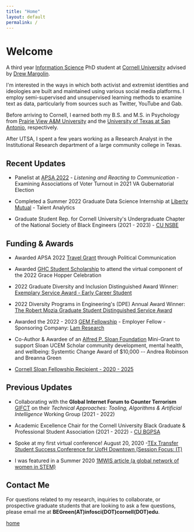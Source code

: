 ```yaml
---
title: "Home"
layout: default
permalink: /
---
```


# Welcome

A third year [Information Science](http://infosci.cornell.edu/) PhD student at [Cornell University](https://www.cornell.edu/) advised by [Drew Margolin](https://www.communication.cals.cornell.edu/people/drew-margolin/).

I'm interested in the ways in which both activist and extremist identities and ideologies are built and maintained using various social media platforms. I employ semi-supervised and unsupervised learning methods to examine text as data, particularly from sources such as Twitter, YouTube and Gab. 

Before arriving to Cornell, I earned both my B.S. and M.S. in Psychology from [Prairie View A&M University](https://www.pvamu.edu/cojjp/departments/psychology/) and the [University of Texas at San Antonio](https://hcap.utsa.edu/psychology/), respectively.

After UTSA, I spent a few years working as a Research Analyst in the Institutional Research department of a large community college in Texas.

## Recent Updates
-   Panelist at [APSA 2022](https://convention2.allacademic.com/one/apsa/apsa22/index.php?cmd=Online+Program+View+Session&selected_session_id=2022029&PHPSESSID=sork86megslu6jc0kf6b6vpl9p) - *Listening and Reacting to Communication* - Examining Associations of Voter Turnout in 2021 VA Gubernatorial Election

-   Completed a Summer 2022 Graduate Data Science Internship at [Liberty Mutual](https://jobs.libertymutualgroup.com/careers/digital-technology/data-science/) - Talent Analytics

-   Graduate Student Rep. for Cornell University's Undergraduate Chapter of the National Society of Black Engineers (2021 - 2023) - [CU NSBE](https://cornellnsbe.weebly.com/)


## Funding & Awards
-   Awarded APSA 2022 [Travel Grant](https://connect.apsanet.org/apsa2022/travel-grants/) through Political Communication 

-   Awarded [GHC Student Scholarship](https://ghc.anitab.org/attend/scholarships/) to attend the virtual component of the 2022 Grace Hopper Celebration

-   2022 Graduate Diversity and Inclusion Distinguished Award Winner: [Exemplary Service Award - Early Career Student](https://gradschool.cornell.edu/diversity-inclusion/graduate-diversity-inclusion-awards/)

-   2022 Diversity Programs in Engineering's (DPE) Annual Award Winner: [The Robert Mozia Graduate Student Distinguished Service Award](https://sites.coecis.cornell.edu/dpenews/dpe-annual-awards-2022/leadership-service-2022/)

-   Awarded the 2022 - 2023 [GEM Fellowship](https://www.gemfellowship.org/) - Employer Fellow - Sponsoring Company: [Lam Research](https://www.lamresearch.com/)

-   Co-Author & Awardee of an [Alfred P. Sloan Foundation](https://sloan.org/) Mini-Grant to support Sloan UCEM Scholar community development, mental health, and wellbeing: Systemtic Change Award of $10,000 -- Andrea Robinson and Breanna Green

-   [Cornell Sloan Fellowship Recipient - 2020 - 2025](https://www.engineering.cornell.edu/engdiversity/current-students/graduate-students/diversity-fellowship-programs)

## Previous Updates
-   Collaborating with the **Global Internet Forum to Counter Terrorism** [GIFCT](https://gifct.org/) on their *Technical Approaches: Tooling, Algorithms & Artificial Intelligence* Working Group (2021 - 2022)

-   Academic Excellence Chair for the Cornell University Black Graduate & Professional Student Association (2021 - 2022) - [CU BGPSA](https://gradschool.cornell.edu/diversity-inclusion/student-organizations/)

-   Spoke at my first virtual conference! August 20, 2020 -[TEx Transfer Student Success Conference for UofH Downtown (Session Focus: IT)](https://www.uhd.edu/transferstudents/accelerated-transfer-academy/Pages/default.aspx)

-   I was featured in a Summer 2020 [1MWIS article (a global network of women in STEM)](https://www.1mwis.com/profiles/breanna-green)



## Contact Me

For questions related to my research, inquiries to collaborate, or prospective graduate students that are looking to ask a few questions, please email me at **BEGreen(AT)infosci(DOT)cornell(DOT)edu**.

[home](./)
